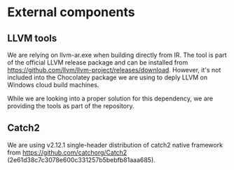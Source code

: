 # External components

## LLVM tools

We are relying on llvm-ar.exe when building directly from IR. The tool is part of the official LLVM release package and can be installed from https://github.com/llvm/llvm-project/releases/download. However, it's not included into the Chocolatey package we are using to deply LLVM on Windows cloud build machines.

While we are looking into a proper solution for this dependency, we are providing the tools as part of the repository.

## Catch2

We are using v2.12.1 single-header distribution of catch2 native framework from https://github.com/catchorg/Catch2 (2e61d38c7c3078e600c331257b5bebfb81aaa685).
